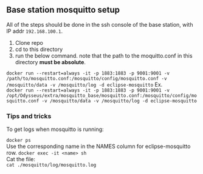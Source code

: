 ## Base station mosquitto setup

All of the steps should be done in the ssh console of the base station, with IP addr `192.168.100.1`.
1. Clone repo
2. cd to this directory
3. run the below command.  note that the path to the moquitto.conf in this directory **must be absolute**.

`docker run --restart=always -it -p 1883:1883 -p 9001:9001 -v /path/to/mosquitto.conf:/mosquitto/config/mosquitto.conf -v /mosquitto/data -v /mosquitto/log -d eclipse-mosquitto`
Ex.  
`docker run --restart=always -it -p 1883:1883 -p 9001:9001 -v /opt/Odysseus/extra/mosquitto_base/mosquitto.conf:/mosquitto/config/mosquitto.conf -v /mosquitto/data -v /mosquitto/log -d eclipse-mosquitto`

### Tips and tricks

To get logs when mosquitto is running:

`docker ps`  
Use the corresponding name in the NAMES column for eclipse-mosquitto row.
`docker exec -it <name> sh`  
Cat the file:  
`cat ./mosquitto/log/mosquitto.log`

